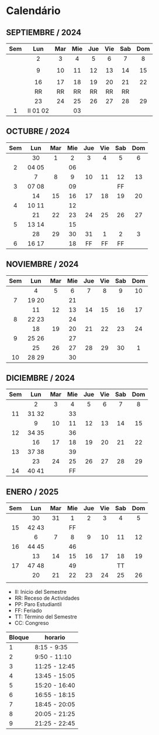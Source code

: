 # Calendário

## SEPTIEMBRE / 2024

|Sem |Lun       |Mar |Mie |Jue |Vie |Sab |Dom |
|:-: |:-:       |:-: |:-: |:-: |:-: |:-: |:-: |
|    |  2       |  3 |  4 |  5 |  6 |  7 |  8 |
|    |          |    |    |    |    |    |    |
|    |  9       | 10 | 11 | 12 | 13 | 14 | 15 |
|    |          |    |    |    |    |    |    |
|    | 16       | 17 | 18 | 19 | 20 | 21 | 22 |
|    | RR       | RR | RR | RR | RR | RR |    |
|    | 23       | 24 | 25 | 26 | 27 | 28 | 29 |
|  1 | II 01 02 |    | 03 |    |    |    |    |

## OCTUBRE / 2024

|Sem |Lun    |Mar |Mie |Jue |Vie |Sab |Dom |
|:-: |:-:    |:-: |:-: |:-: |:-: |:-: |:-: |
|    | 30    |  1 |  2 |  3 |  4 |  5 |  6 |
|  2 | 04 05 |    | 06 |    |    |    |    |
|    |  7    |  8 |  9 | 10 | 11 | 12 | 13 |
|  3 | 07 08 |    | 09 |    |    | FF |    |
|    | 14    | 15 | 16 | 17 | 18 | 19 | 20 |
|  4 | 10 11 |    | 12 |    |    |    |    |
|    | 21    | 22 | 23 | 24 | 25 | 26 | 27 |
|  5 | 13 14 |    | 15 |    |    |    |    |
|    | 28    | 29 | 30 | 31 |  1 |  2 |  3 |
|  6 | 16 17 |    | 18 | FF | FF | FF |    |

## NOVIEMBRE / 2024

|Sem |Lun    |Mar |Mie |Jue    |Vie |Sab |Dom |
|:-: |:-:    |:-: |:-: |:-:    |:-: |:-: |:-: |
|    |  4    |  5 |  6 |  7    |  8 |  9 | 10 |
|  7 | 19 20 |    | 21 |       |    |    |    |
|    | 11    | 12 | 13 | 14    | 15 | 16 | 17 |
|  8 | 22 23 |    | 24 |       |    |    |    |
|    | 18    | 19 | 20 | 21    | 22 | 23 | 24 |
|  9 | 25 26 |    | 27 |       |    |    |    |
|    | 25    | 26 | 27 | 28    | 29 | 30 |  1 |
| 10 | 28 29 |    | 30 |       |    |    |    |

## DICIEMBRE / 2024

|Sem |Lun    |Mar |Mie |Jue |Vie |Sab |Dom |
|:-: |:-:    |:-: |:-: |:-: |:-: |:-: |:-: |
|    |  2    |  3 |  4 |  5 |  6 |  7 |  8 |
| 11 | 31 32 |    | 33 |    |    |    |    |
|    |  9    | 10 | 11 | 12 | 13 | 14 | 15 |
| 12 | 34 35 |    | 36 |    |    |    |    |
|    | 16    | 17 | 18 | 19 | 20 | 21 | 22 |
| 13 | 37 38 |    | 39 |    |    |    |    |
|    | 23    | 24 | 25 | 26 | 27 | 28 | 29 |
| 14 | 40 41 |    | FF |    |    |    |    |

## ENERO / 2025

|Sem |Lun    |Mar |Mie |Jue |Vie |Sab |Dom |
|:-: |:-:    |:-: |:-: |:-: |:-: |:-: |:-: |
|    | 30    | 31 |  1 |  2 |  3 |  4 |  5 |
| 15 | 42 43 |    | FF |    |    |    |    |
|    |  6    |  7 |  8 |  9 | 10 | 11 | 12 |
| 16 | 44 45 |    | 46 |    |    |    |    |
|    | 13    | 14 | 15 | 16 | 17 | 18 | 19 |
| 17 | 47 48 |    | 49 |    |    | TT |    |
|    | 20    | 21 | 22 | 23 | 24 | 25 | 26 |
|    |       |    |    |    |    |    |    |

- II: Inicio del Semestre
- RR: Receso de Actividades
- PP: Paro Estudiantil
- FF: Feriado
- TT: Término del Semestre
- CC: Congreso

|Bloque | horario |
| -- | -- |
|1| 8:15 - 9:35|
|2| 9:50 - 11:10|
|3| 11:25 - 12:45|
|4| 13:45 - 15:05|
|5| 15:20 - 16:40|
|6| 16:55 - 18:15|
|7| 18:45 - 20:05|
|8| 20:05 - 21:25|
|9| 21:25 - 22:45|